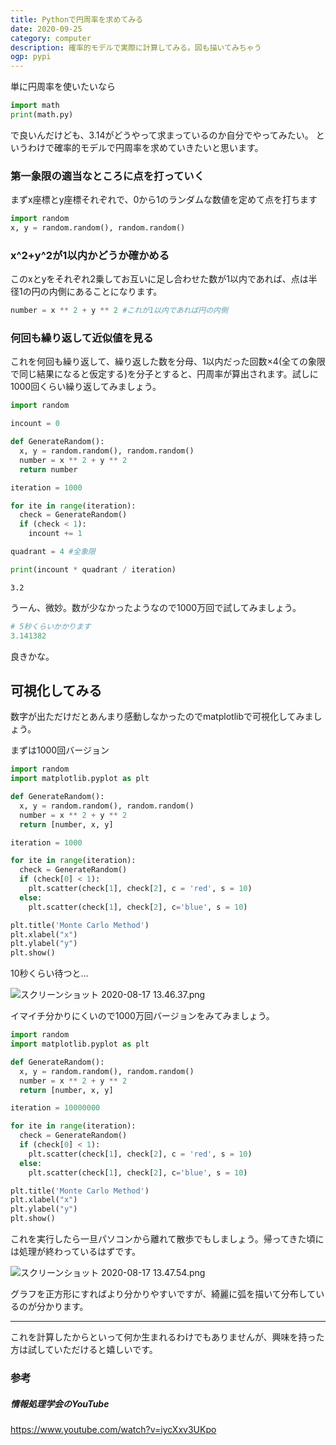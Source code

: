 ```yaml
---
title: Pythonで円周率を求めてみる
date: 2020-09-25
category: computer
description: 確率的モデルで実際に計算してみる。図も描いてみちゃう
ogp: pypi
---
```


単に円周率を使いたいなら

```python
import math
print(math.py)
```
で良いんだけども、3.14がどうやって求まっているのか自分でやってみたい。
というわけで確率的モデルで円周率を求めていきたいと思います。

### 第一象限の適当なところに点を打っていく
まずx座標とy座標それぞれで、0から1のランダムな数値を定めて点を打ちます

```python
import random
x, y = random.random(), random.random()
```

### x^2+y^2が1以内かどうか確かめる
このxとyをそれぞれ2乗してお互いに足し合わせた数が1以内であれば、点は半径1の円の内側にあることになります。

```python
number = x ** 2 + y ** 2 #これが1以内であれば円の内側
```

### 何回も繰り返して近似値を見る
これを何回も繰り返して、繰り返した数を分母、1以内だった回数×4(全ての象限で同じ結果になると仮定する)を分子とすると、円周率が算出されます。試しに1000回くらい繰り返してみましょう。

```python
import random

incount = 0

def GenerateRandom():
  x, y = random.random(), random.random()
  number = x ** 2 + y ** 2
  return number

iteration = 1000

for ite in range(iteration):
  check = GenerateRandom()
  if (check < 1):
    incount += 1

quadrant = 4 #全象限

print(incount * quadrant / iteration)
```

```
3.2
```

うーん、微妙。数が少なかったようなので1000万回で試してみましょう。

```python
# 5秒くらいかかります
3.141382
```
良きかな。

## 可視化してみる
数字が出ただけだとあんまり感動しなかったのでmatplotlibで可視化してみましょう。

まずは1000回バージョン

```python
import random
import matplotlib.pyplot as plt

def GenerateRandom():
  x, y = random.random(), random.random()
  number = x ** 2 + y ** 2
  return [number, x, y]

iteration = 1000

for ite in range(iteration):
  check = GenerateRandom()
  if (check[0] < 1):
    plt.scatter(check[1], check[2], c = 'red', s = 10)
  else:
    plt.scatter(check[1], check[2], c='blue', s = 10)

plt.title('Monte Carlo Method')
plt.xlabel("x")
plt.ylabel("y")
plt.show()
```
10秒くらい待つと...

![スクリーンショット 2020-08-17 13.46.37.png](/media/pypi.webp)

イマイチ分かりにくいので1000万回バージョンをみてみましょう。

```python
import random
import matplotlib.pyplot as plt

def GenerateRandom():
  x, y = random.random(), random.random()
  number = x ** 2 + y ** 2
  return [number, x, y]

iteration = 10000000

for ite in range(iteration):
  check = GenerateRandom()
  if (check[0] < 1):
    plt.scatter(check[1], check[2], c = 'red', s = 10)
  else:
    plt.scatter(check[1], check[2], c='blue', s = 10)

plt.title('Monte Carlo Method')
plt.xlabel("x")
plt.ylabel("y")
plt.show()
```
これを実行したら一旦パソコンから離れて散歩でもしましょう。帰ってきた頃には処理が終わっているはずです。

![スクリーンショット 2020-08-17 13.47.54.png](https://qiita-image-store.s3.ap-northeast-1.amazonaws.com/0/502570/58906dc5-be4f-8f52-ec53-32eabef5cbc6.png)

グラフを正方形にすればより分かりやすいですが、綺麗に弧を描いて分布しているのが分かります。

---

これを計算したからといって何か生まれるわけでもありませんが、興味を持った方は試していただけると嬉しいです。

### 参考
##### 情報処理学会のYouTube
https://www.youtube.com/watch?v=iycXxv3UKpo
